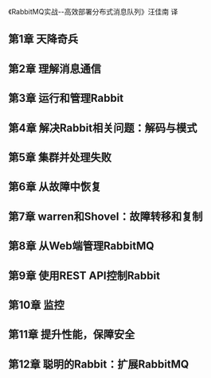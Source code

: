 《RabbitMQ实战--高效部署分布式消息队列》汪佳南 译

## 第1章 天降奇兵
## 第2章 理解消息通信
## 第3章 运行和管理Rabbit
## 第4章 解决Rabbit相关问题：解码与模式

## 第5章 集群并处理失败
## 第6章 从故障中恢复
## 第7章 warren和Shovel：故障转移和复制

## 第8章 从Web端管理RabbitMQ
## 第9章 使用REST API控制Rabbit
## 第10章 监控
## 第11章 提升性能，保障安全
## 第12章 聪明的Rabbit：扩展RabbitMQ